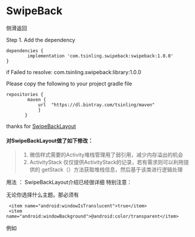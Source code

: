 
# SwipeBack
   侧滑返回



Step 1. Add the dependency

 	dependencies {
 	        implementation 'com.tsinling.swipeback:swipeback:1.0.0'
 	}


   if  Failed to resolve: com.tsinling.swipeback:library:1.0.0

   Please copy the following to your project gradle file

    repositories {
            maven {
                url  "https://dl.bintray.com/tsinling/maven"
                }
           }




thanks  for  [SwipeBackLayout](https://github.com/gongwen/SwipeBackLayout)


#### 对SwipeBackLayout做了如下修改：

>1. 微信样式需要的Activity堆栈管理用了弱引用，减少内存溢出的机会
>2. ActivityStack 仅仅提供ActivityStack的记录，若有需求则可以利用提供的 getStack（）方法获取堆栈信息，然后基于该类进行逻辑处理

用法 ：
  SwipeBackLayout介绍已经很详细  特别注意：

  无论你选择什么主题。那必须有

     <item name="android:windowIsTranslucent">true</item>
     <item name="android:windowBackground">@android:color/transparent</item>

例如
    <!-- <style name="AppTheme" parent="Theme.SwipeBack.NoActionBar">-->
      <style name="AppTheme" parent="Theme.AppCompat.Light">
          <item name="colorPrimary">@color/colorPrimary</item>
          <item name="colorPrimaryDark">@color/colorPrimaryDark</item>
          <item name="colorAccent">@color/colorAccent</item>

         <!--  swipeback 库里提供了 Theme.SwipeBack.NoActionBar 主题  若您不想用该主题，则必须在您的主题下进行如下设置-->
         <item name="android:windowIsTranslucent">true</item>
          <item name="android:windowBackground">@android:color/transparent</item>
      </style>

   你可以在这样用


      public class BaseActivity extends AppCompatActivity {
          @Override
          protected void onCreate(@Nullable Bundle savedInstanceState) {
              super.onCreate(savedInstanceState);

              attachSwipeToActivity();
          }

          private void attachSwipeToActivity() {

              if (!(this instanceof MainActivity)) {//跳过MainActivity
                  SwipeBackLayout mSwipeBackLayout = new SwipeBackLayout(this);
                  mSwipeBackLayout.attachToActivity(this);
                  mSwipeBackLayout.setWeChatStyle(true);//若开启该功能，需要在Application里init
              }
          }
      }


   也可以参考demo中 Application中的用法




#### 推荐:

  [与StatusBarUtil](https://github.com/laobie/StatusBarUtil) 配合使用更美哟！
  当然，这是用Activity实现的， 有fragment也可以实现, 推荐
  [Fragmentation]( https://github.com/YoKeyword/Fragmentation)
